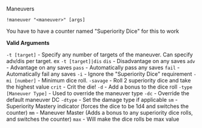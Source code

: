 Maneuvers
 
`!maneuver "<maneuver>" [args]`
 
You have to have a counter named "Superiority Dice" for this to work
 
__Valid Arguments__
 
`-t [target]` - Specify any number of targets of the maneuver. Can specify adv/dis per target. ex `-t [target]|dis`
`dis` - Disadvantage on any saves
`adv` - Advantage on any saves
`pass` - Automatically pass any saves
`fail` - Automatically fail any saves
`-i` - Ignore the "Superiority Dice" requirement
`-mi [number]` - Minimum dice roll.
`-savage` - Roll 2 superiority dice and take the highest value
`crit` - Crit the die!
`-d` - Add a bonus to the dice roll
`-type [Maneuver Type]` - Used to override the maneuver type
`-dc` - Override the default maneuver DC
`-dtype` - Set the damage type if applicable
`sm` - Superiority Mastery indicator (forces the dice to be 1d4 and switches the counter)
`mm` - Maneuver Master (Adds a bonus to any superiority dice rolls, and switches the counter)
`max` - Will make the dice rolls be max value